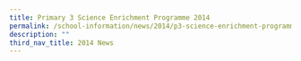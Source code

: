 ```yaml
---
title: Primary 3 Science Enrichment Programme 2014
permalink: /school-information/news/2014/p3-science-enrichment-programme/
description: ""
third_nav_title: 2014 News
---
```


